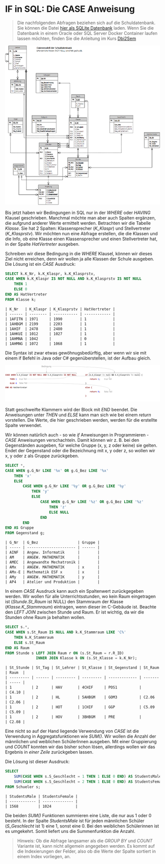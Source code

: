 # IF in SQL: Die CASE Anweisung

> Die nachfolgenden Abfragen beziehen sich auf die Schuldatenbank. Sie können die Datei
> [hier als SQLite Datenbank](../Schule.db) laden. Wenn Sie die Datenbank in einem Oracle
> oder SQL Server Docker Container laufen lassen möchten, finden Sie die Anleitung im Kurs
> [Dbi2Sem](https://github.com/schletz/Dbi2Sem#informationen-zum-start)

![](../schuldb20200209.png)

Bis jetzt haben wir Bedingungen in SQL nur in der *WHERE* oder *HAVING* Klausel geschrieben.
Manchmal möchte man aber auch Spalten ergänzen, die aufgrund anderer Werte ermittelt werden.
Betrachten wir die Tabelle *Klasse*. Sie hat 2 Spalten: Klassensprecher (*K_Klaspr*) und
Stellvertreter (*K_Klasprstv*). Wir möchten nun eine Abfrage erstellen, die die Klassen und die Info,
ob eine Klasse einen Klassensprecher und einen Stellvertreter hat, in der Spalte *HatVertreter*
ausgeben.

Schreiben wir diese Bedingung in die *WHERE* Klausel, können wir dieses Ziel nicht erreichen,
denn wir wollen ja alle Klassen der Schule ausgeben. Die Lösung ist ein *CASE* Ausdruck:

```sql
SELECT k.K_Nr, k.K_Klaspr, k.K_Klasprstv,
CASE WHEN k.K_Klaspr IS NOT NULL AND k.K_Klasprstv IS NOT NULL
	THEN 1
	ELSE 0
END AS HatVertreter
FROM Klasse k;
```

```
| K_Nr   | K_Klaspr | K_Klasprstv | HatVertreter |
| ------ | -------- | ----------- | ------------ |
| 1AFITN | 1971     | 1990        | 1            |
| 1AHBGM | 2199     | 2203        | 1            |
| 1AHIF  | 2478     | 2480        | 1            |
| 1AHKUI | 1012     | 1027        | 1            |
| 1AHMNA | 1042     |             | 0            |
| 1AHMNG | 1072     | 1068        | 1            |
```

Die Syntax ist zwar etwas gewöhnugsbedürftig, aber wenn wir sie mit einem if Befehl in Java oder C#
gegenüberstellen, ist der Aufbau gleich.

![](case_and_if_1018.png)

Statt geschweifte Klammern wird der Block mit *END* beendet. Die Anweisungen unter *THEN* und *ELSE*
kann man sich wie bei einem *return* vorstellen. Die Werte, die hier geschrieben werden, werden
für die erstellte Spalte verwendet.

Wir können natürlich auch - so wie *if* Anweisungen in Programmieren - *CASE* Anweisungen verschachteln.
Damit können wir z. B. bei den Gegenständen ausgeben, für welche Gruppe (x, y, z oder keine)
sie gelten. Endet der Gegenstand oder die Bezeichnung mit x, y oder z, so wollen wir x, y oder z
als Gruppe zurückgeben.


```sql
SELECT *,
CASE WHEN g.G_Nr LIKE '%x' OR g.G_Bez LIKE '%x'
    THEN 'x'
    ELSE
        CASE WHEN g.G_Nr LIKE '%y' OR g.G_Bez LIKE '%y'
            THEN 'y'
            ELSE 
                CASE WHEN g.G_Nr LIKE '%z' OR g.G_Bez LIKE '%z'
                    THEN 'z'
                    ELSE NULL
                END
        END
END AS Gruppe
FROM Gegenstand g;
```

```
| G_Nr  | G_Bez                  | Gruppe |
| ----- | ---------------------- | ------ |
| AINF  | Angew. Informatik      |        |
| AM    | ANGEW. MATHEMATIK      |        |
| AMEC  | Angewandte Mechatronik |        |
| AMx   | ANGEW. MATHEMATIK      | x      |
| AMx-E | Mathematik ESF x       | x      |
| AMy   | ANGEW. MATHEMATIK      | y      |
| AP4   | Atelier und Produktion |        |
```

In einem *CASE* Ausdruck kann auch ein Spaltenwert zurückgegeben werden. Wir wollen
für alle Unterrichtsstunden, wo kein Raum eingetragen ist (*Stunde.St_Raum* ist NULL) den Stammraum
der Klasse (*Klasse.K_Stammraum*) eintragen, wenn dieser im C-Gebäude ist. Beachte den
*LEFT JOIN* zwischen Stunde und Raum. Er ist wichtig, da wir die Stunden ohne Raum ja behalten
wollen.

```sql
SELECT s.*,
CASE WHEN s.St_Raum IS NULL AND k.K_Stammraum LIKE 'C%'
    THEN k.K_Stammraum 
    ELSE s.St_Raum
END AS Raum
FROM Stunde s LEFT JOIN Raum r ON (s.St_Raum = r.R_ID)
              INNER JOIN Klasse k ON (s.St_Klasse = k.K_Nr);
```

```
| St_Stunde | St_Tag | St_Lehrer | St_Klasse | St_Gegenstand | St_Raum | Raum  |
| --------- | ------ | --------- | --------- | ------------- | ------- | ----- |
| 1         | 2      | HAV       | 4CHIF     | POS1          |         | C4.10 |
| 1         | 2      | HL        | 5AHBGM    | GOM3          | C2.06   | C2.06 |
| 1         | 2      | HOT       | 1CHIF     | GGP           | C5.09   | C5.09 |
| 1         | 2      | HOV       | 3BHBGM    | PRE           |         | C2.08 |
```

Eine nicht so auf der Hand liegende Verwendung von *CASE* ist die Verwendung in Aggregatsfunktionen
wie *SUM()*. Wir wollen die Anzahl der männlichen und weiblichen SchülerInnen ausgeben. Mit einer Gruppierung
und *COUNT* konnten wir das bisher schon lösen, allerdings wollen wir das Ergebnis in *einer Zeile*
zurückgeben lassen.

Die Lösung ist dieser Ausdruck:

```sql
SELECT 
	SUM(CASE WHEN s.S_Geschlecht = 1 THEN 1 ELSE 0 END) AS StudentsMale,
	SUM(CASE WHEN s.S_Geschlecht = 2 THEN 1 ELSE 0 END) AS StudentsFemale
FROM Schueler s; 
```

```
| StudentsMale | StudentsFemale |
| ------------ | -------------- |
| 1568         | 1024           |
```

Die beiden *SUM()* Funktionen summieren eine Liste, die nur aus 1 oder 0 besteht. In der Spalte
*StudentsMale* ist für jeden männlichen Schüler (*S_Geschlecht* ist 1) eine 1, sonst eine 0. Bei
den weiblichen Schülerinnen ist es umgekehrt. Somit liefert uns die Summenfunktion die Anzahl.

> Hinweis: Ob die Abfrage langsamer als die *GROUP BY* und *COUNT* Variante ist, kann nicht allgemein
> angegeben werden. Es kommt auf die Indexierungen der Felder, also ob die Werte der Spalte sortiert 
> in einem Index vorliegen, an.

